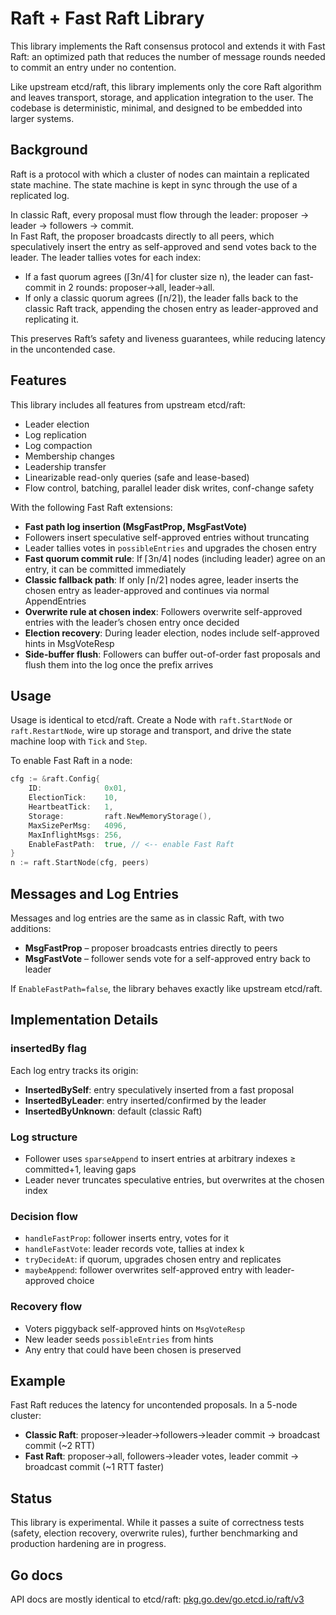 # Raft + Fast Raft Library

This library implements the Raft consensus protocol and extends it with Fast Raft: an optimized path that reduces the number of message rounds needed to commit an entry under no contention.

Like upstream etcd/raft, this library implements only the core Raft algorithm and leaves transport, storage, and application integration to the user. The codebase is deterministic, minimal, and designed to be embedded into larger systems.

## Background

Raft is a protocol with which a cluster of nodes can maintain a replicated state machine. The state machine is kept in sync through the use of a replicated log.

In classic Raft, every proposal must flow through the leader: proposer → leader → followers → commit.  
In Fast Raft, the proposer broadcasts directly to all peers, which speculatively insert the entry as self-approved and send votes back to the leader. The leader tallies votes for each index:

- If a fast quorum agrees (⌈3n/4⌉ for cluster size n), the leader can fast-commit in 2 rounds: proposer→all, leader→all.
- If only a classic quorum agrees (⌈n/2⌉), the leader falls back to the classic Raft track, appending the chosen entry as leader-approved and replicating it.

This preserves Raft’s safety and liveness guarantees, while reducing latency in the uncontended case.

## Features

This library includes all features from upstream etcd/raft:

- Leader election  
- Log replication  
- Log compaction  
- Membership changes  
- Leadership transfer  
- Linearizable read-only queries (safe and lease-based)  
- Flow control, batching, parallel leader disk writes, conf-change safety  

With the following Fast Raft extensions:

- **Fast path log insertion (MsgFastProp, MsgFastVote)**  
- Followers insert speculative self-approved entries without truncating  
- Leader tallies votes in `possibleEntries` and upgrades the chosen entry  
- **Fast quorum commit rule**: If ⌈3n/4⌉ nodes (including leader) agree on an entry, it can be committed immediately  
- **Classic fallback path**: If only ⌈n/2⌉ nodes agree, leader inserts the chosen entry as leader-approved and continues via normal AppendEntries  
- **Overwrite rule at chosen index**: Followers overwrite self-approved entries with the leader’s chosen entry once decided  
- **Election recovery**: During leader election, nodes include self-approved hints in MsgVoteResp  
- **Side-buffer flush**: Followers can buffer out-of-order fast proposals and flush them into the log once the prefix arrives  

## Usage

Usage is identical to etcd/raft. Create a Node with `raft.StartNode` or `raft.RestartNode`, wire up storage and transport, and drive the state machine loop with `Tick` and `Step`.

To enable Fast Raft in a node:

```go
cfg := &raft.Config{
    ID:              0x01,
    ElectionTick:    10,
    HeartbeatTick:   1,
    Storage:         raft.NewMemoryStorage(),
    MaxSizePerMsg:   4096,
    MaxInflightMsgs: 256,
    EnableFastPath:  true, // <-- enable Fast Raft
}
n := raft.StartNode(cfg, peers)
```

## Messages and Log Entries

Messages and log entries are the same as in classic Raft, with two additions:

- **MsgFastProp** – proposer broadcasts entries directly to peers  
- **MsgFastVote** – follower sends vote for a self-approved entry back to leader  

If `EnableFastPath=false`, the library behaves exactly like upstream etcd/raft.

## Implementation Details

### insertedBy flag
Each log entry tracks its origin:

- **InsertedBySelf**: entry speculatively inserted from a fast proposal  
- **InsertedByLeader**: entry inserted/confirmed by the leader  
- **InsertedByUnknown**: default (classic Raft)  

### Log structure
- Follower uses `sparseAppend` to insert entries at arbitrary indexes ≥ committed+1, leaving gaps  
- Leader never truncates speculative entries, but overwrites at the chosen index  

### Decision flow
- `handleFastProp`: follower inserts entry, votes for it  
- `handleFastVote`: leader records vote, tallies at index k  
- `tryDecideAt`: if quorum, upgrades chosen entry and replicates  
- `maybeAppend`: follower overwrites self-approved entry with leader-approved choice  

### Recovery flow
- Voters piggyback self-approved hints on `MsgVoteResp`  
- New leader seeds `possibleEntries` from hints  
- Any entry that could have been chosen is preserved  

## Example

Fast Raft reduces the latency for uncontended proposals. In a 5-node cluster:

- **Classic Raft**: proposer→leader→followers→leader commit → broadcast commit (~2 RTT)  
- **Fast Raft**: proposer→all, followers→leader votes, leader commit → broadcast commit (~1 RTT faster)  

## Status

This library is experimental. While it passes a suite of correctness tests (safety, election recovery, overwrite rules), further benchmarking and production hardening are in progress.

## Go docs

API docs are mostly identical to etcd/raft: [pkg.go.dev/go.etcd.io/raft/v3](https://pkg.go.dev/go.etcd.io/raft/v3)
